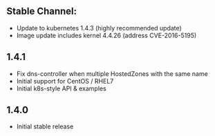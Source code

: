 ## Stable Channel:

* Update to kubernetes 1.4.3 (highly recommended update)
* Image update includes kernel 4.4.26 (address CVE-2016-5195)

## 1.4.1

* Fix dns-controller when multiple HostedZones with the same name
* Initial support for CentOS / RHEL7
* Initial k8s-style API & examples

## 1.4.0

* Initial stable release